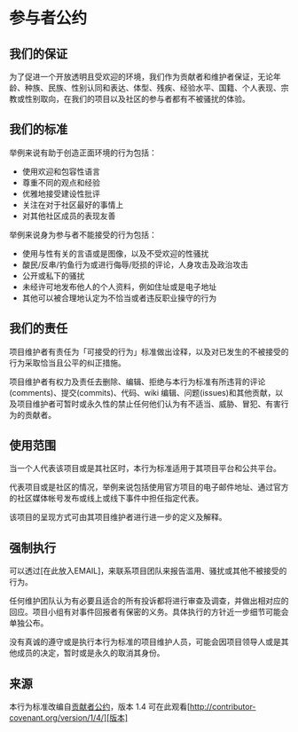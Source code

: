 # 参与者公约

## 我们的保证

为了促进一个开放透明且受欢迎的环境，我们作为贡献者和维护者保证，无论年龄、种族、民族、性别认同和表达、体型、残疾、经验水平、国籍、个人表现、宗教或性别取向，在我们的项目以及社区的参与者都有不被骚扰的体验。

## 我们的标准

举例来说有助于创造正面环境的行为包括：
* 使用欢迎和包容性语言
* 尊重不同的观点和经验
* 优雅地接受建设性批评
* 关注在对于社区最好的事情上
* 对其他社区成员的表现友善

举例来说身为参与者不能接受的行为包括：
* 使用与性有关的言语或是图像，以及不受欢迎的性骚扰
* 酸民/反串/钓鱼行为或进行侮辱/贬损的评论，人身攻击及政治攻击
* 公开或私下的骚扰
* 未经许可地发布他人的个人资料，例如住址或是电子地址
* 其他可以被合理地认定为不恰当或者违反职业操守的行为

## 我们的责任

项目维护者有责任为「可接受的行为」标准做出诠释，以及对已发生的不被接受的行为采取恰当且公平的纠正措施。

项目维护者有权力及责任去删除、编辑、拒绝与本行为标准有所违背的评论(comments)、提交(commits)、代码、wiki 编辑、问题(issues)和其他贡献，以及项目维护者可暂时或永久性的禁止任何他们认为有不适当、威胁、冒犯、有害行为的贡献者。

## 使用范围

当一个人代表该项目或是其社区时，本行为标准适用于其项目平台和公共平台。

代表项目或是社区的情况，举例来说包括使用官方项目的电子邮件地址、通过官方的社区媒体帐号发布或线上或线下事件中担任指定代表。

该项目的呈现方式可由其项目维护者进行进一步的定义及解释。

## 强制执行

可以透过[在此放入EMAIL]，来联系项目团队来报告滥用、骚扰或其他不被接受的行为。

任何维护团队认为有必要且适合的所有投诉都将进行审查及调查，并做出相对应的回应。项目小组有对事件回报者有保密的义务。具体执行的方针近一步细节可能会单独公布。

没有真诚的遵守或是执行本行为标准的项目维护人员，可能会因项目领导人或是其他成员的决定，暂时或是永久的取消其身份。

## 来源

本行为标准改编自[贡献者公约][主页]，版本 1.4
可在此观看[http://contributor-covenant.org/version/1/4/][版本]

[主页]: http://contributor-covenant.org
[版本]: http://contributor-covenant.org/version/1/4/